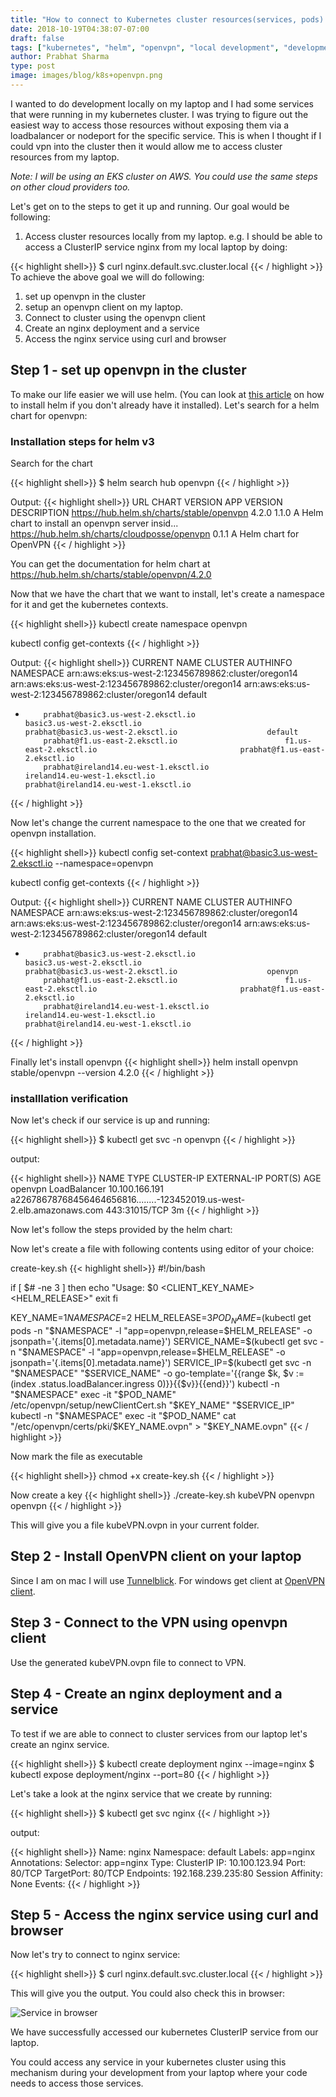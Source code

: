 ```yaml
---
title: "How to connect to Kubernetes cluster resources(services, pods) using OpenVPN for local development"
date: 2018-10-19T04:38:07-07:00
draft: false
tags: ["kubernetes", "helm", "openvpn", "local development", "development workflow", "developer productivity"]
author: Prabhat Sharma
type: post
image: images/blog/k8s+openvpn.png
---
```


I wanted to do development locally on my laptop and I had some services that were running in my kubernetes cluster. I was trying to figure out the easiest way to access those resources without exposing them via a loadbalancer or nodeport for the specific service. This is when I thought if I could vpn into the cluster then it would allow me to access cluster resources from my laptop.

<i>
Note: I will be using an EKS cluster on AWS. You could use the same steps on other cloud providers too.
</i>

Let's get on to the steps to get it up and running. Our goal would be following:

1. Access cluster resources locally from my laptop. e.g. I should be able to access a ClusterIP service nginx from my local laptop by doing:

{{< highlight shell>}}
$ curl nginx.default.svc.cluster.local
{{< / highlight >}}
To achieve the above goal we will do following:

1. set up openvpn in the cluster
1. setup an openvpn client on my laptop.
1. Connect to cluster using the openvpn client
1. Create an nginx deployment and a service
1. Access the nginx service using curl and browser

## Step 1 - set up openvpn in the cluster

To make our life easier we will use helm. (You can look at [this article](/blog/helm-tutorial-the-package-manager-for-kubernetes-part-1/) on how to install helm if you don't already have it installed). Let's search for a helm chart for openvpn:

### Installation steps for helm v3

Search for the chart

{{< highlight shell>}}
$ helm search hub openvpn
{{< / highlight >}}

Output:
{{< highlight shell>}}
URL                                          	CHART VERSION	APP VERSION	DESCRIPTION
https://hub.helm.sh/charts/stable/openvpn    	4.2.0        	1.1.0      	A Helm chart to install an openvpn server insid...
https://hub.helm.sh/charts/cloudposse/openvpn	0.1.1        	           	A Helm chart for OpenVPN
{{< / highlight >}}

You can get the documentation for helm chart at https://hub.helm.sh/charts/stable/openvpn/4.2.0

Now that we have the chart that we want to install, let's create a namespace for it and get the kubernetes contexts.

{{< highlight shell>}}
kubectl create namespace openvpn

kubectl config get-contexts
{{< / highlight >}}

Output:
{{< highlight shell>}}
CURRENT   NAME                                                  CLUSTER                                               AUTHINFO                                              NAMESPACE
          arn:aws:eks:us-west-2:123456789862:cluster/oregon14   arn:aws:eks:us-west-2:123456789862:cluster/oregon14   arn:aws:eks:us-west-2:123456789862:cluster/oregon14   default
*         prabhat@basic3.us-west-2.eksctl.io                    basic3.us-west-2.eksctl.io                            prabhat@basic3.us-west-2.eksctl.io                    default
          prabhat@f1.us-east-2.eksctl.io                        f1.us-east-2.eksctl.io                                prabhat@f1.us-east-2.eksctl.io
          prabhat@ireland14.eu-west-1.eksctl.io                 ireland14.eu-west-1.eksctl.io                         prabhat@ireland14.eu-west-1.eksctl.io
{{< / highlight >}}

Now let's change the current namespace to the one that we created for openvpn installation.

{{< highlight shell>}}
kubectl config set-context prabhat@basic3.us-west-2.eksctl.io --namespace=openvpn

kubectl config get-contexts
{{< / highlight >}}

Output:
{{< highlight shell>}}
CURRENT   NAME                                                  CLUSTER                                               AUTHINFO                                              NAMESPACE
          arn:aws:eks:us-west-2:123456789862:cluster/oregon14   arn:aws:eks:us-west-2:123456789862:cluster/oregon14   arn:aws:eks:us-west-2:123456789862:cluster/oregon14   default
*         prabhat@basic3.us-west-2.eksctl.io                    basic3.us-west-2.eksctl.io                            prabhat@basic3.us-west-2.eksctl.io                    openvpn
          prabhat@f1.us-east-2.eksctl.io                        f1.us-east-2.eksctl.io                                prabhat@f1.us-east-2.eksctl.io
          prabhat@ireland14.eu-west-1.eksctl.io                 ireland14.eu-west-1.eksctl.io                         prabhat@ireland14.eu-west-1.eksctl.io
{{< / highlight >}}

Finally let's install openvpn
{{< highlight shell>}}
helm install openvpn stable/openvpn --version 4.2.0
{{< / highlight >}}

### installlation verification

Now let's check if our service is up and running:

{{< highlight shell>}}
$ kubectl get svc -n openvpn
{{< / highlight >}}

output:

{{< highlight shell>}}
NAME      TYPE           CLUSTER-IP       EXTERNAL-IP                                                              PORT(S)         AGE
openvpn   LoadBalancer   10.100.166.191   a22678678768456464656816........-123452019.us-west-2.elb.amazonaws.com   443:31015/TCP   3m
{{< / highlight >}}

Now let's follow the steps provided by the helm chart:

Now let's create a file  with following contents using editor of your choice:

create-key.sh
{{< highlight shell>}}
#!/bin/bash

if [ $# -ne 3 ]
then
  echo "Usage: $0 <CLIENT_KEY_NAME> <NAMESPACE> <HELM_RELEASE>"
  exit
fi

KEY_NAME=$1
NAMESPACE=$2
HELM_RELEASE=$3
POD_NAME=$(kubectl get pods -n "$NAMESPACE" -l "app=openvpn,release=$HELM_RELEASE" -o jsonpath='{.items[0].metadata.name}')
SERVICE_NAME=$(kubectl get svc -n "$NAMESPACE" -l "app=openvpn,release=$HELM_RELEASE" -o jsonpath='{.items[0].metadata.name}')
SERVICE_IP=$(kubectl get svc -n "$NAMESPACE" "$SERVICE_NAME" -o go-template='{{range $k, $v := (index .status.loadBalancer.ingress 0)}}{{$v}}{{end}}')
kubectl -n "$NAMESPACE" exec -it "$POD_NAME" /etc/openvpn/setup/newClientCert.sh "$KEY_NAME" "$SERVICE_IP"
kubectl -n "$NAMESPACE" exec -it "$POD_NAME" cat "/etc/openvpn/certs/pki/$KEY_NAME.ovpn" > "$KEY_NAME.ovpn"
{{< / highlight >}}

Now mark the file as executable

{{< highlight shell>}}
chmod +x create-key.sh
{{< / highlight >}}

Now create a key
{{< highlight shell>}}
./create-key.sh kubeVPN openvpn openvpn
{{< / highlight >}}

This will give you a file kubeVPN.ovpn in your current folder.

## Step 2 - Install OpenVPN client on your laptop
Since I am on mac I will use [Tunnelblick](https://tunnelblick.net/). For windows get client at [OpenVPN client](https://openvpn.net/community-downloads/).

## Step 3 - Connect to the VPN using openvpn client
Use the generated kubeVPN.ovpn file to connect to VPN.

## Step 4 - Create an nginx deployment and a service
To test if we are able to connect to cluster services from our laptop let's create an nginx service.

{{< highlight shell>}}
$ kubectl create deployment nginx --image=nginx
$ kubectl expose deployment/nginx --port=80
{{< / highlight >}}

Let's take a look at the nginx service that we create by running:

{{< highlight shell>}}
$ kubectl get svc nginx
{{< / highlight >}}

output:

{{< highlight shell>}}
Name:              nginx
Namespace:         default
Labels:            app=nginx
Annotations:       <none>
Selector:          app=nginx
Type:              ClusterIP
IP:                10.100.123.94
Port:              <unset>  80/TCP
TargetPort:        80/TCP
Endpoints:         192.168.239.235:80
Session Affinity:  None
Events:            <none>
{{< / highlight >}}

## Step 5 - Access the nginx service using curl and browser
Now let's try to connect to nginx service:

{{< highlight shell>}}
$ curl nginx.default.svc.cluster.local
{{< / highlight >}}

This will give you the output. You could also check this in browser:

![Service in browser](/images/blog/nginx-kube-svc-openvpn-small.png)

We have successfully accessed our kubernetes ClusterIP service from our laptop. 

You could access any service in your kubernetes cluster using this mechanism during your development from your laptop where your code needs to access those services.

